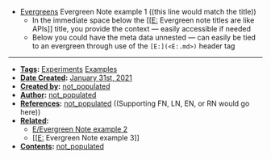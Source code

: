 - [Evergreens](<Evergreens.md>) Evergreen Note example 1 ((this line would match the title))
    - In the immediate space below the [[[E:](<[[E:.md>) Evergreen note titles are like APIs]] title, you provide the context — easily accessible if needed
    - Below you could have the meta data unnested — can easily be tied to an evergreen through use of the `[E:](<E:.md>)` header tag
- ---
- **[Tags](<Tags.md>):** [Experiments](<Experiments.md>) [Examples](<Examples.md>)
- **[Date Created](<Date Created.md>):** [January 31st, 2021](<January 31st, 2021.md>)
- **[Created by](<Created by.md>):** [not_populated](<not_populated.md>)
- **[Author](<Author.md>):** [not_populated](<not_populated.md>)
- **[References](<References.md>):** [not_populated](<not_populated.md>) ((Supporting FN, LN, EN, or RN would go here))
- **[Related](<Related.md>):** 
    - [E/Evergreen Note example 2](<E/Evergreen Note example 2.md>) 
    - [[[E:](<[[E:.md>) Evergreen Note example 3]]
- **[Contents](<Contents.md>):** [not_populated](<not_populated.md>)

